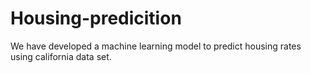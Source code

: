 # Housing-predicition
We have developed a machine learning model to predict housing rates using california data set.
